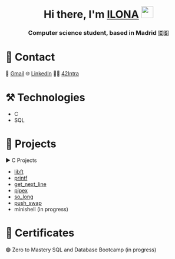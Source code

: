 <h1 align="center">Hi there, I'm <a href="https://www.linkedin.com/in/ilona-zhaburovskaya-57a4a2232/" target="_blank">ILONA</a> 
<img src="https://github.com/blackcater/blackcater/raw/main/images/Hi.gif" height="32"/></h1>
<h3 align="center">Computer science student, based in Madrid 🇪🇸</h3>

# 👋 Contact
 📧 [Gmail](mailto:ilona.wynen@gmail.com)
 🌐 [LinkedIn](https://www.linkedin.com/in/ilonazh/)
🧑‍🎓 [42Intra](https://profile.intra.42.fr/users/ilzhabur)

# ⚒️ Technologies

- C
- SQL

# 💼 Projects

▶️ C Projects
- [libft](https://github.com/ilonazh/libft)
- [printf](https://github.com/ilonazh/libft/tree/main/printf)
- [get_next_line](https://github.com/ilonazh/libft/tree/main/get_next_line)
- [pipex](https://github.com/ilonazh/pipex)
- [so_long](https://github.com/ilonazh/so_long)
- [push_swap](https://github.com/ilonazh/push_swap)
- minishell (in progress)
  
# 📜 Certificates
🟢 Zero to Mastery SQL and Database Bootcamp (in progress)

